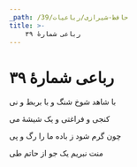 ```yaml
---
_path: /حافظ-شیرازی/رباعیات/39
title: >-
    رباعی شمارهٔ ۳۹
---
```

# رباعی شمارهٔ ۳۹

<div class="b" id="bn1"><div class="m1"><p>با شاهد شوخ شنگ و با بربط و نی</p></div>
<div class="m2"><p>کنجی و فراغتی و یک شیشهٔ می</p></div></div>
<div class="b" id="bn2"><div class="m1"><p>چون گرم شود ز باده ما را رگ و پی</p></div>
<div class="m2"><p>منت نبریم یک جو از حاتم طی</p></div></div>
